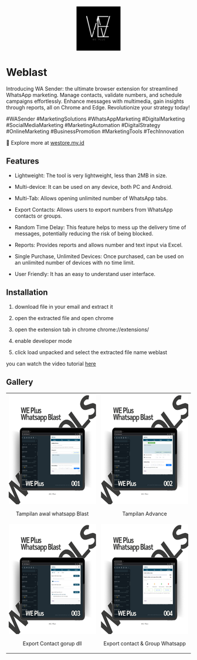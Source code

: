 <!-- create logo in midle readme md  -->

<p align="center">
  <img src="https://github.com/rezapace/Whatsapp-Api/blob/main/WePlus/picture/LOGO/WEPLUS%20(2).png?raw=true" alt="Weblast" width="120" height="120">
</p>

# Weblast

Introducing WA Sender: the ultimate browser extension for streamlined WhatsApp marketing. Manage contacts, validate numbers, and schedule campaigns effortlessly. Enhance messages with multimedia, gain insights through reports, all on Chrome and Edge. Revolutionize your strategy today! 

#WASender #MarketingSolutions #WhatsAppMarketing #DigitalMarketing #SocialMediaMarketing #MarketingAutomation #DigitalStrategy #OnlineMarketing #BusinessPromotion #MarketingTools #TechInnovation

💼 Explore more at [westore.my.id](https://westore.my.id/)


## Features

- Lightweight: The tool is very lightweight, less than 2MB in size.

- Multi-device: It can be used on any device, both PC and Android.

- Multi-Tab: Allows opening unlimited number of WhatsApp tabs.

- Export Contacts: Allows users to export numbers from WhatsApp contacts or groups.

- Random Time Delay: This feature helps to mess up the delivery time of messages, potentially reducing the risk of being blocked.

- Reports: Provides reports and allows number and text input via Excel.

- Single Purchase, Unlimited Devices: Once purchased, can be used on an unlimited number of devices with no time limit.

- User Friendly: It has an easy to understand user interface.

## Installation

<!-- buat agar menjadi gambar dan deskripsi -->

1. download file in your email and extract it

2. open the extracted file and open chrome

3. open the extension tab in chrome chrome://extensions/

4. enable developer mode

5. click load unpacked and select the extracted file name weblast

you can watch the video tutorial [here](https://youtube.com/playlist?list=PLRzM0GJRyhbkSeEx6QjY9sVqOCIUYBfyh&si=LEurDJtz2no0e0o_)

## Gallery

<!-- buat agar menjadi gambar dan deskripsi -->


<table>
  <tr>
    <td align="center">
      <img src="https://github.com/rezapace/Whatsapp-Api/blob/main/WePlus/picture/3)%20MOCUP/WePlus%20Transparant/1.png?raw=true" alt="Weblast" width="300" height="300">
      <p>Tampilan awal whatsapp Blast</p>
    </td>
    <td align="center">
      <img src="https://github.com/rezapace/Whatsapp-Api/blob/main/WePlus/picture/3)%20MOCUP/WePlus%20Transparant/2.png?raw=true" alt="Weblast" width="300" height="300">
      <p>Tampilan Advance</p>
    </td>
  </tr>
  <tr>
    <td align="center">
      <img src="https://github.com/rezapace/Whatsapp-Api/blob/main/WePlus/picture/3)%20MOCUP/WePlus%20Transparant/3.png?raw=true" alt="Weblast" width="300" height="300">
      <p>Export Contact gorup dll</p>
    </td>
    <td align="center">
      <img src="https://github.com/rezapace/Whatsapp-Api/blob/main/WePlus/picture/3)%20MOCUP/WePlus%20Transparant/4.png?raw=true" alt="Weblast" width="300" height="300">
      <p>Export contact & Group Whatsapp</p>
    </td>
  </tr>
</table>



